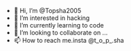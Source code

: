- 👋 Hi, I’m @Topsha2005
- 👀 I’m interested in hacking 
- 🌱 I’m currently learning to code
- 💞️ I’m looking to collaborate on ...
- 📫 How to reach me.insta @t_o_p_.sha

<!---
Topsha2005/Topsha2005 is a ✨ special ✨ repository because its `README.md` (this file) appears on your GitHub profile.
You can click the Preview link to take a look at your changes.
--->
